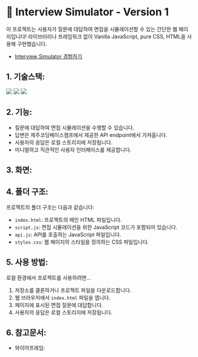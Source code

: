 # 👔 Interview Simulator - Version 1

이 프로젝트는 사용자가 질문에 대답하여 면접을 시뮬레이션할 수 있는 간단한 웹 페이지입니다! 라이브러리나 프레임워크 없이 Vanilla JavaScript, pure CSS, HTML을 사용해 구현했습니다.

- [Interview Simulator 경험하기](https://)

## 1. 기술스택:

<img src="https://img.shields.io/badge/html5-E34F26?style=for-the-badge&logo=html5&logoColor=white"> 
<img src="https://img.shields.io/badge/css-1572B6?style=for-the-badge&logo=css3&logoColor=white"> 
<img src="https://img.shields.io/badge/javascript-F7DF1E?style=for-the-badge&logo=javascript&logoColor=black">

## 2. 기능:

- 질문에 대답하여 면접 시뮬레이션을 수행할 수 있습니다.
- 답변은 제주코딩베이스캠프에서 제공한 API endpoint에서 가져옵니다.
- 사용자의 응답은 로컬 스토리지에 저장됩니다.
- 미니멀하고 직관적인 사용자 인터페이스를 제공합니다.

## 3. 화면:

## 4. 폴더 구조:

프로젝트의 폴더 구조는 다음과 같습니다:

- `index.html`: 프로젝트의 메인 HTML 파일입니다.
- `script.js`: 면접 시뮬레이션을 위한 JavaScript 코드가 포함되어 있습니다.
- `api.js`: API를 호출하는 JavaScript 파일입니다.
- `styles.css`: 웹 페이지의 스타일을 정의하는 CSS 파일입니다.

## 5. 사용 방법:

로컬 환경에서 프로젝트를 사용하려면...

1. 저장소를 클론하거나 프로젝트 파일을 다운로드합니다.
2. 웹 브라우저에서 `index.html` 파일을 엽니다.
3. 페이지에 표시된 면접 질문에 대답합니다.
4. 사용자의 응답은 로컬 스토리지에 저장됩니다.

## 6. 참고문서:

- 와이어프레임:
